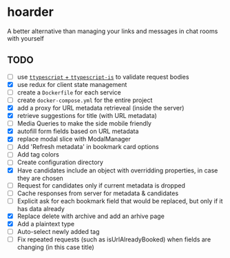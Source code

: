 # hoarder
A better alternative than managing your links and messages in chat rooms with yourself

## TODO

- [ ] use [`ttypescript` + `ttypescript-is`](https://stackoverflow.com/a/60824562) to validate request bodies
- [x] use redux for client state management
- [ ] create a `Dockerfile` for each service
- [ ] create `docker-compose.yml` for the entire project
- [x] add a proxy for URL metadata retrieveal (inside the server)
- [x] retrieve suggestions for title (with URL metadata)
- [ ] Media Queries to make the side mobile friendly
- [x] autofill form fields based on URL metadata
- [x] replace modal slice with ModalManager
- [ ] Add 'Refresh metadata' in bookmark card options
- [ ] Add tag colors
- [ ] Create configuration directory
- [x] Have candidates include an object with overridding properties, in case they are chosen
- [ ] Request for candidates only if current metadata is dropped
- [ ] Cache responses from server for metadata & candidates
- [ ] Explicit ask for each bookmark field that would be replaced, but only if it has data already
- [x] Replace delete with archive and add an arhive page
- [x] Add a plaintext type
- [ ] Auto-select newly added tag
- [ ] Fix repeated requests (such as isUrlAlreadyBooked) when fields are changing (in this case title)